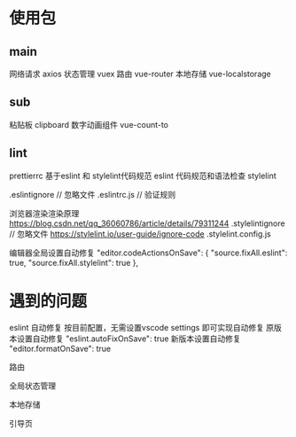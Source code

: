 # 使用包
## main
  网络请求 axios
  状态管理 vuex
  路由 vue-router
  本地存储 vue-localstorage
## sub
  粘贴板 clipboard
  数字动画组件 vue-count-to
## lint
  prettierrc 基于eslint 和 stylelint代码规范
  eslint 代码规范和语法检查
  stylelint

  .eslintignore // 忽略文件 
  .eslintrc.js // 验证规则

  浏览器渲染渲染原理 https://blog.csdn.net/qq_36060786/article/details/79311244
  .stylelintignore // 忽略文件  https://stylelint.io/user-guide/ignore-code
  .stylelint.config.js

  编辑器全局设置自动修复
  "editor.codeActionsOnSave": {
      "source.fixAll.eslint": true,
      "source.fixAll.stylelint": true
  },

# 遇到的问题
eslint 自动修复
按目前配置，无需设置vscode settings 即可实现自动修复
原版本设置自动修复 "eslint.autoFixOnSave": true
新版本设置自动修复 "editor.formatOnSave": true


路由

全局状态管理

本地存储

引导页